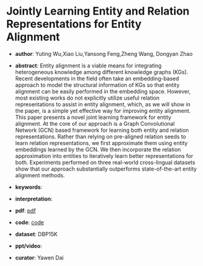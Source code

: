 # Jointly Learning Entity and Relation Representations for Entity Alignment

- **author**: Yuting Wu,Xiao Liu,Yansong Feng,Zheng Wang, Dongyan Zhao

- **abstract**:  Entity alignment is a viable means for integrating heterogeneous knowledge among different knowledge graphs (KGs). Recent developments in the field often take an embedding-based approach to model the structural information of KGs so that entity alignment can be easily performed in the embedding space. However, most existing works do not explicitly utilize useful relation representations to assist in entity alignment, which, as we will show in the paper, is a simple yet effective way for improving entity alignment. This paper presents a novel joint learning framework for entity alignment. At the core of our approach is a Graph Convolutional Network (GCN) based framework for learning both entity and relation representations. Rather than relying on pre-aligned relation seeds to learn relation representations, we first approximate them using entity embeddings learned by the GCN. We then incorporate the relation approximation into entities to iteratively learn better representations for both. Experiments performed on three real-world cross-lingual datasets show that our approach substantially outperforms state-of-the-art entity alignment methods.  

- **keywords**:

- **interpretation**:

- **pdf**: [pdf](https://arxiv.org/pdf/1909.09317)

- **code**: [code](https://github.com/StephanieWyt/HGCN-JE-JR)

- **dataset**: DBP15K 

- **ppt/video**:

- **curator**: Yawen Dai